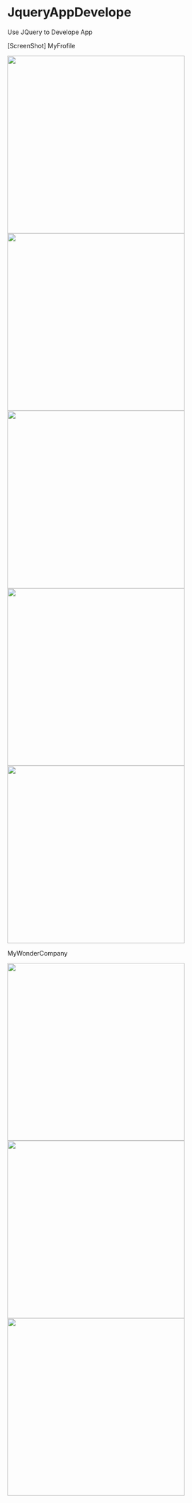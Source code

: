 # JqueryAppDevelope
Use JQuery to Develope App

[ScreenShot]
MyFrofile 

<div>
<image width = "400", src = "https://user-images.githubusercontent.com/70882480/229019678-fb95d594-4516-423f-a59c-8987c1c4030a.png">
<image width = "400", src = "https://user-images.githubusercontent.com/70882480/229037132-a1a90bcb-148d-43b4-bc61-d774a10ab2f8.png">
<image width = "400", src = "https://user-images.githubusercontent.com/70882480/229019688-0cb8b973-c39c-4cef-9ead-7747ed62318a.png">
<image width = "400", src = "https://user-images.githubusercontent.com/70882480/229019692-eaccbd93-d86d-4dda-ae93-dfa8577d9677.png">
<image width = "400", src = "https://user-images.githubusercontent.com/70882480/229019687-6c932936-bd9b-4cb8-b5d4-cce2ea644060.png">
</div>

MyWonderCompany
<div>
<image width = "400", src = "https://user-images.githubusercontent.com/70882480/229019694-3a1d2128-66ab-44cc-a186-f1ba18944b4d.png">
<image width = "400", src = "https://user-images.githubusercontent.com/70882480/229019697-b2e185d9-d99d-47db-ba84-b882768c92b4.png">
<image width = "400", src = "https://user-images.githubusercontent.com/70882480/229019699-f58ce128-e80f-4bb1-8e99-5fa4b0d760a4.png">
</div>
